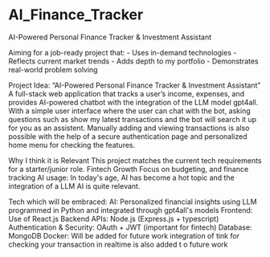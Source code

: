 # AI_Finance_Tracker
AI-Powered Personal Finance Tracker &amp; Investment Assistant

Aiming for a job-ready project that:
    - Uses in-demand technologies
    - Reflects current market trends
    - Adds depth to my portfolio
    - Demonstrates real-world problem solving

Project Idea: “AI-Powered Personal Finance Tracker & Investment Assistant”
    A full-stack web application that tracks a user’s income, expenses, and provides AI-powered chatbot with the integration of the LLM model gpt4all. With a simple user interface where the user can chat with the bot, asking questions such as show my latest transactions and the bot will search it up for you as an assistent. Manually adding and viewing transactions is also possible with the help of a secure authentication page and personalized home menu for checking the features.

Why I think it is Relevant
    This project matches the current tech requirements for a starter/junior role.
    Fintech Growth	Focus on budgeting, and finance tracking
    AI usage: In today's age, AI has become a hot topic and the integration of a LLM AI is quite relevant.

Tech which will be embraced:
    AI:	Personalized financial insights using LLM programmed in Python and integrated through gpt4all's models
    Frontend:	Use of React.js
    Backend APIs:	Node.js (Express.js + typescript)
    Authentication & Security:	OAuth + JWT (important for fintech)
    Database:   MongoDB
    Docker: Will be added for future work
    integration of tink for checking your transaction in realtime is also added t o future work
